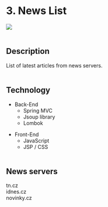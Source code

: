 # 3. News List

<div>
  <img src="https://user-images.githubusercontent.com/60322749/126762556-d8bf0fcf-8874-4b50-b0ea-57fe290419f9.jpg">
</div> <br>

## Description
List of latest articles from news servers. <br><br>

## Technology
* Back-End
  * Spring MVC
  * Jsoup library
  * Lombok

- Front-End
  - JavaScript
  - JSP / CSS <br> <br>

## News servers
tn.cz <br>
idnes.cz <br>
novinky.cz 
